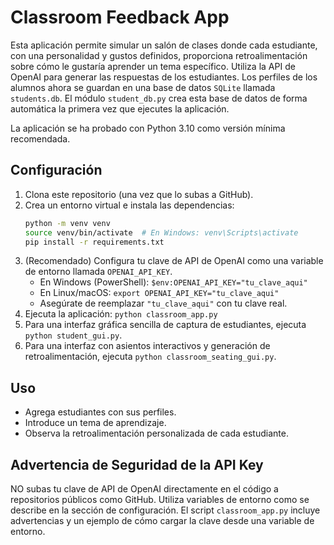 # Classroom Feedback App

Esta aplicación permite simular un salón de clases donde cada estudiante, con una personalidad y gustos definidos, proporciona retroalimentación sobre cómo le gustaría aprender un tema específico.
Utiliza la API de OpenAI para generar las respuestas de los estudiantes.
Los perfiles de los alumnos ahora se guardan en una base de datos
`SQLite` llamada `students.db`.
El módulo `student_db.py` crea esta base de datos de forma automática la primera
vez que ejecutes la aplicación.

La aplicación se ha probado con Python 3.10 como versión mínima recomendada.

## Configuración

1.  Clona este repositorio (una vez que lo subas a GitHub).
2.  Crea un entorno virtual e instala las dependencias:
    ```bash
    python -m venv venv
    source venv/bin/activate  # En Windows: venv\Scripts\activate
    pip install -r requirements.txt
    ```
3.  (Recomendado) Configura tu clave de API de OpenAI como una variable de entorno llamada `OPENAI_API_KEY`.
    *   En Windows (PowerShell): `$env:OPENAI_API_KEY="tu_clave_aqui"`
    *   En Linux/macOS: `export OPENAI_API_KEY="tu_clave_aqui"`
    *   Asegúrate de reemplazar `"tu_clave_aqui"` con tu clave real.
4.  Ejecuta la aplicación: `python classroom_app.py`
5.  Para una interfaz gráfica sencilla de captura de estudiantes, ejecuta
    `python student_gui.py`.
6.  Para una interfaz con asientos interactivos y generación de
    retroalimentación, ejecuta
    `python classroom_seating_gui.py`.

## Uso

-   Agrega estudiantes con sus perfiles.
-   Introduce un tema de aprendizaje.
-   Observa la retroalimentación personalizada de cada estudiante.

## Advertencia de Seguridad de la API Key

NO subas tu clave de API de OpenAI directamente en el código a repositorios públicos como GitHub. Utiliza variables de entorno como se describe en la sección de configuración. El script `classroom_app.py` incluye advertencias y un ejemplo de cómo cargar la clave desde una variable de entorno.
